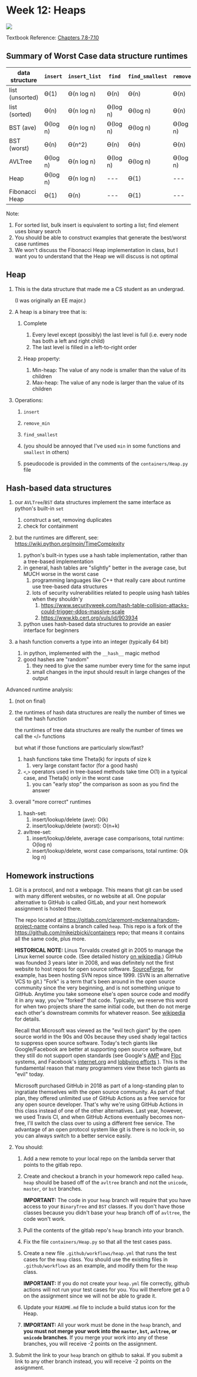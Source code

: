 # Week 12: Heaps

<img src=tree.png />

Textbook Reference: [Chapters 7.8-7.10](https://runestone.academy/runestone/books/published/pythonds/Trees/PriorityQueueswithBinaryHeaps.html)

## Summary of Worst Case data structure runtimes


| data structure  | `insert`  | `insert_list` | `find`    | `find_smallest`   | `remove`  | `remove_min`  | 
| --------------- |  -------- | ------------- | --------- | ----------------- | --------- | ------------- |
| list (unsorted) | ϴ(1)      | ϴ(n log n)    | ϴ(n)      | ϴ(n)              | ϴ(n)      | ϴ(n)          |  
| list (sorted)   | ϴ(n)      | ϴ(n log n)    | ϴ(log n)  | ϴ(log n)          | ϴ(n)      | ϴ(n)          |  
| BST (ave)       | ϴ(log n)  | ϴ(n log n)    | ϴ(log n)  | ϴ(log n)          | ϴ(log n)  | ϴ(log n)      |  
| BST (worst)     | ϴ(n)      | ϴ(n^2)        | ϴ(n)      | ϴ(n)              | ϴ(n)      | ϴ(n)          |  
| AVLTree         | ϴ(log n)  | ϴ(n log n)    | ϴ(log n)  | ϴ(log n)          | ϴ(log n)  | ϴ(log n)      |  
| Heap            | ϴ(log n)  | ϴ(n log n)    | ---       | ϴ(1)              | ---       | ϴ(log n)      |  
| Fibonacci Heap  | ϴ(1)      | ϴ(n)          | ---       | ϴ(1)              | ---       | ϴ(log n)      |  

Note:
1. For sorted list, bulk insert is equivalent to sorting a list; find element uses binary search
1. You should be able to construct examples that generate the best/worst case runtimes
1. We won't discuss the Fibonacci Heap implementation in class, but I want you to understand that the Heap we will discuss is not optimal

## Heap

1. This is the data structure that made me a CS student as an undergrad.

   (I was originally an EE major.)

1. A heap is a binary tree that is:

    1. Complete
       1. Every level except (possibly) the last level is full (i.e. every node has both a left and right child)
       1. The last level is filled in a left-to-right order

    1. Heap property:
        1. Min-heap: The value of any node is smaller than the value of its children
        1. Max-heap: The value of any node is larger than the value of its children

1. Operations:

   1. `insert`

   1. `remove_min`

   1. `find_smallest`

   1. (you should be annoyed that I've used `min` in some functions and `smallest` in others)

   1. pseudocode is provided in the comments of the `containers/Heap.py` file

## Hash-based data structures

1. our `AVLTree`/`BST` data structures implement the same interface as python's built-in `set`
    1. construct a set, removing duplicates
    1. check for containment

1. but the runtimes are different, see: https://wiki.python.org/moin/TimeComplexity
    1. python's built-in types use a hash table implementation, rather than a tree-based implementation
    1. in general, hash tables are "slightly" better in the average case, but MUCH worse in the worst case
        1. programming languages like C++ that really care about runtime use tree-based data structures
        1. lots of security vulnerabilities related to people using hash tables when they shouldn'y
            1. https://www.securityweek.com/hash-table-collision-attacks-could-trigger-ddos-massive-scale
            1. https://www.kb.cert.org/vuls/id/903934
    1. python uses hash-based data structures to provide an easier interface for beginners

1. a hash function converts a type into an integer (typically 64 bit)
   1. in python, implemented with the `__hash__` magic method
   1. good hashes are "random"
        1. they need to give the same number every time for the same input
        1. small changes in the input should result in large changes of the output

Advanced runtime analysis:
1. (not on final)
1. the runtimes of hash data structures are really the number of times we call the hash function

   the runtimes of tree data structures are really the number of times we call the `<`/`>` functions

   but what if those functions are particularly slow/fast?

    1. hash functions take time Theta(k) for inputs of size k
        1. very large constant factor (for a good hash)
    1. `<`,`>` operators used in tree-based methods take time O(1) in a typical case, and Theta(k) only in the worst case
        1. you can "early stop" the comparison as soon as you find the answer

1. overall "more correct" runtimes

    1. hash-set:
        1. insert/lookup/delete (ave): O(k)
        1. insert/lookup/delete (worst): O(n+k)
    1. avltree-set:
        1. insert/lookup/delete, average case comparisons, total runtime: O(log n)
        1. insert/lookup/delete, worst case comparisons, total runtime: O(k log n)

## Homework instructions

1. Git is a protocol, and not a webpage.
   This means that git can be used with many different websites, or no website at all.
   One popular alternative to GitHub is called GitLab, and your next homework assignment is hosted there.

   The repo located at https://gitlab.com/claremont-mckenna/random-project-name contains a branch called `heap`.
   This repo is a fork of the https://github.com/mikeizbicki/containers repo;
   that means it contains all the same code, plus more.
   
   **HISTORICAL NOTE:**
   Linus Torvalds created git in 2005 to manage the Linux kernel source code.
   (See detailed history [on wikipedia](https://en.wikipedia.org/wiki/Git#History).)
   GitHub was founded 3 years later in 2008, and was definitely not the first website to host repos for open source software.
   [SourceForge](https://en.wikipedia.org/wiki/SourceForge#History), for example, has been hosting SVN repos since 1999.
   (SVN is an alternative VCS to git.)
   "Fork" is a term that's been around in the open source community since the very beginning,
   and is not something unique to GitHub.
   Anytime you take someone else's open source code and modify it in any way, you've "forked" that code.
   Typically, we reserve this word for when two projects share the same initial code,
   but then do not merge each other's downstream commits for whatever reason.
   See [wikipedia](https://en.wikipedia.org/wiki/Fork_(software_development)) for details.

   Recall that Microsoft was viewed as the "evil tech giant" by the open source world in the 90s and 00s
   because they used shady legal tactics to suppress open source software.
   Today's tech giants like Google/Facebook are better at supporting open source software,
   but they still do not support open standards (see Google's [AMP](https://www.eff.org/deeplinks/2020/07/googles-amp-canonical-web-and-importance-web-standards-0) and [Floc](https://www.eff.org/deeplinks/2021/03/googles-floc-terrible-idea) systems, and Facebook's [internet.org](https://www.eff.org/deeplinks/2015/05/internetorg-not-neutral-not-secure-and-not-internet) and [lobbying efforts](https://www.eff.org/deeplinks/2021/03/facebooks-pitch-congress-section-230-me-not-thee) ).
   This is the fundamental reason that many programmers view these tech giants as "evil" today.

   Microsoft purchased GitHub in 2018 as part of a long-standing plan to ingratiate themselves with the open source community.
   As part of that plan, they offered unlimited use of GitHub Actions as a free service for any open source developer.
   That's why we're using GitHub Actions in this class instead of one of the other alternatives.
   Last year, however, we used Travis CI, and when GitHub Actions eventually becomes non-free,
   I'll switch the class over to using a different free service.
   The advantage of an open protocol system like git is there is no lock-in,
   so you can always switch to a better service easily.

1. You should:

    1. Add a new remote to your local repo on the lambda server that points to the gitlab repo.

    1. Create and checkout a branch in your homework repo called `heap`.
       `heap` should be based off of the `avltree` branch and not the `unicode`, `master`, or `bst` branches.

       **IMPORTANT:**
        The code in your `heap` branch will require that you have access to your `BinaryTree` and `BST` classes.
        If you don't have those classes because you didn't base your `heap` branch off of `avltree`, the code won't work.

    1. Pull the contents of the gitlab repo's `heap` branch into your branch.

    1. Fix the file `containers/Heap.py` so that all the test cases pass.

    1. Create a new file `.github/workflows/heap.yml` that runs the test cases for the `Heap` class.
       You should use the existing files in `.github/workflows` as an example,
       and modify them for the `Heap` class.

       **IMPORTANT:**
       If you do not create your `heap.yml` file correctly,
       github actions will not run your test cases for you.
       You will therefore get a 0 on the assignment since we will not be able to grade it.

    1. Update your `README.md` file to include a build status icon for the Heap.

    1. **IMPORTANT:**
       All your work must be done in the `heap` branch,
       and **you must not merge your work into the `master`, `bst`, `avltree`, or `unicode` branches**.
       If you merge your work into any of these branches, you will receive -2 points on the assignment.

1. Submit the link to your `heap` branch on github to sakai.
   If you submit a link to any other branch instead,
   you will receive -2 points on the assignment.
